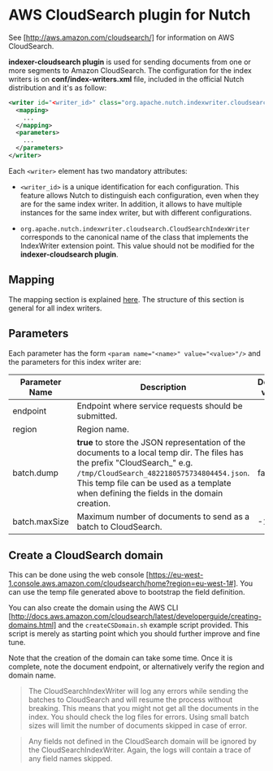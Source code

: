 AWS CloudSearch plugin for Nutch 
================================

See [http://aws.amazon.com/cloudsearch/] for information on AWS CloudSearch.

**indexer-cloudsearch plugin** is used for sending documents from one or more segments to Amazon CloudSearch. The configuration for the index writers is on **conf/index-writers.xml** file, included in the official Nutch distribution and it's as follow:

```xml
<writer id="<writer_id>" class="org.apache.nutch.indexwriter.cloudsearch.CloudSearchIndexWriter">
  <mapping>
    ...
  </mapping>
  <parameters>
    ...
  </parameters>
</writer>
```

Each `<writer>` element has two mandatory attributes:

* `<writer_id>` is a unique identification for each configuration. This feature allows Nutch to distinguish each configuration, even when they are for the same index writer. In addition, it allows to have multiple instances for the same index writer, but with different configurations.

* `org.apache.nutch.indexwriter.cloudsearch.CloudSearchIndexWriter` corresponds to the canonical name of the class that implements the IndexWriter extension point. This value should not be modified for the **indexer-cloudsearch plugin**.

## Mapping

The mapping section is explained [here](https://wiki.apache.org/nutch/IndexWriters#Mapping_section). The structure of this section is general for all index writers.

## Parameters

Each parameter has the form `<param name="<name>" value="<value>"/>` and the parameters for this index writer are:

Parameter Name | Description | Default value
--|--|--
endpoint | Endpoint where service requests should be submitted. | 
region | Region name. | 
batch.dump | **true** to store the JSON representation of the documents to a local temp dir. The files has the prefix "CloudSearch_" e.g. `/tmp/CloudSearch_4822180575734804454.json`. This temp file can be used as a template when defining the fields in the domain creation. | false
batch.maxSize | Maximum number of documents to send as a batch to CloudSearch. | -1

## Create a CloudSearch domain

This can be done using the web console [https://eu-west-1.console.aws.amazon.com/cloudsearch/home?region=eu-west-1#]. You can use the temp file generated above to bootstrap the field definition. 

You can also create the domain using the AWS CLI [http://docs.aws.amazon.com/cloudsearch/latest/developerguide/creating-domains.html] and the `createCSDomain.sh` example script provided. This script is merely as starting point which you should further improve and fine tune. 

Note that the creation of the domain can take some time. Once it is complete, note the document endpoint, or alternatively verify the region and domain name.

> The CloudSearchIndexWriter will log any errors while sending the batches to CloudSearch and will resume the process without breaking. This means that you might not get all the documents in the index. You should check the log files for errors. Using small batch sizes will limit the number of documents skipped in case of error.

> Any fields not defined in the CloudSearch domain will be ignored by the CloudSearchIndexWriter. Again, the logs will contain a trace of any field names skipped.








